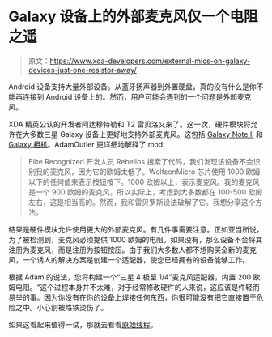 # Galaxy 设备上的外部麦克风仅一个电阻之遥

> 原文：<https://www.xda-developers.com/external-mics-on-galaxy-devices-just-one-resistor-away/>

Android 设备支持大量外部设备。从蓝牙扬声器到外置硬盘，真的没有什么是你不能再连接到 Android 设备上的。然而，用户可能会遇到的一个问题是外部麦克风。

XDA 精英公认的开发者阿达穆特勒和 T2 雷贝洛又来了。这一次，硬件模块将允许在大多数三星 Galaxy 设备上更好地支持外部麦克风。这包括 [Galaxy Note II](http://forum.xda-developers.com/forumdisplay.php?f=1790) 和 [Galaxy 相机](http://www.xda-developers.com/tag/samsung-galaxy-camera/)。AdamOutler 更详细地解释了 mod:

> Elite Recognized 开发人员 Rebellos 搜索了代码，我们发现该设备不会识别我的麦克风，因为它的欧姆太低了。WolfsonMicro 芯片使用 1000 欧姆以下的任何值来表示按钮按下。1000 欧姆以上，表示麦克风。我的麦克风是一个 900 欧姆的麦克风，所以实际上，考虑到大多数都在 100-500 欧姆左右，这是相当高的。然而，我和雷贝罗斯设法破解了它。我想分享这个方法。

结果是硬件模块允许使用更大的外部麦克风。有几件事需要注意。正如亚当所说，为了被检测到，麦克风必须提供 1000 欧姆的电阻。如果没有，那么设备不会将其注册为麦克风，而是注册为按钮按压。由于我们大多数人都不想购买全新的麦克风，一个诱人的解决方案是创建一个适配器，使您已经拥有的设备能够工作。

根据 Adam 的说法，您将构建一个“三星 4 极至 1/4”麦克风适配器，内置 200 欧姆电阻。“这个过程本身并不太难，对于经常修改硬件的人来说，这应该是件轻而易举的事。因为你没有在你的设备上焊接任何东西，你很可能没有把它直接置于危险之中。小心别被烙铁烫伤了。

如果这看起来值得一试，那就去看看[原始线程](http://forum.xda-developers.com/showthread.php?p=36038426)。
